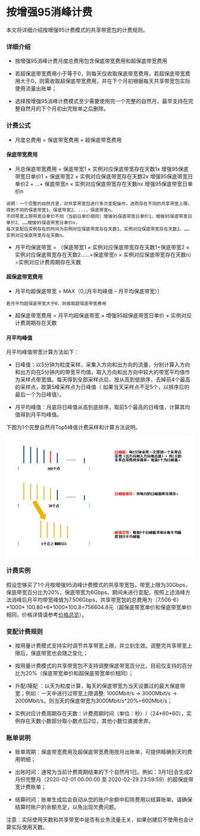 # 按增强95消峰计费
本文将详细介绍按增强95计费模式的共享带宽包的计费规则。



### 详细介绍

- 按增强95消峰计费月度总费用包含保底带宽费用和超保底带宽费用

- 若超保底带宽费用小于等于0，则每天仅收取保底带宽费用，若超保底带宽费用大于0，则需收取超保底带宽费用，并在下个月初根据每天共享带宽包实际使用流量出账单；

- 选择按增强95消峰计费模式至少需要使用完一个完整的自然月，最早支持在完整自然月的下个月初出完账单之后删除。

### 计费公式

- 月度总费用 = 保底带宽费用 + 超保底带宽费用


#### 保底带宽费用

- 月总保底带宽费用 = 保底带宽1 × 实例对应保底带宽存在天数1x 增强95保底带宽日单价1 + 保底带宽2 × 实例对应保底带宽存在天数2x 增强95保底带宽日单价2 + ...+ 保底带宽n × 实例对应保底带宽存在天数nx 增强95保底带宽日单价n

```
说明：一个完整的自然月里，对共享带宽包进行多次变配操作，进而存在不同的共享带宽上限，得到不同的保底带宽1、保底带宽2、...、保底带宽n，
不同带宽上限带宽日单价不同（当前日单价相同）增强95保底带宽日单价1、增强95保底带宽日单价2、……增强95保底带宽日单价n，
每次变配后实例存在的时间为实例对应保底带宽存在天数1、实例对应保底带宽存在天数2、……实例对应保底带宽存在天数n。

```

- 月平均保底带宽 = （保底带宽1 × 实例对应保底带宽存在天数1+保底带宽2 × 实例对应保底带宽存在天数2……+保底带宽n × 实例对应保底带宽存在天数n）÷实例对应计费周期存在天数


#### 超保底带宽费用

- 月平均超保底带宽 = MAX（0,(月平均峰值 – 月平均保底带宽））

```
若月平均超保底带宽大于0，则收取超保底带宽费用
```

- 超保底带宽费用 = 月平均超保底带宽 × 增强95超保底带宽日单价 × 实例对应计费周期存在天数



#### 月平均峰值

月平均峰值带宽计算方法如下：

- 日峰值：以5分钟为粒度采样，采集入方向和出方向的流量，分别计算入方向和出方向在5分钟内的带宽平均值，取入方向和出方向中较大的带宽平均值作为采样点带宽值。每天得到全部采样点后，按从高到低排序，去掉前4个最高的采样点，取第5峰采样点为日峰值（ 如果当天采样点不足5个，以排序后的最后一个为日峰值）。

- 月平均峰值：月底将日峰值从高到底排序，取前5个最高的日峰值，计算其均值得到月平均峰值。

下图为1个完整自然月Top5峰值计费采样和计算方法说明。


 ![dd](../../../../../image/Networking/Shared-Bandwidth-Package/Enhanced-95.png)


### 计费实例

假设您够买了1个月按增强95消峰计费模式的共享带宽包，带宽上限为30Gbps，保底带宽百分比为20%，保底带宽为6Gbps，期间未进行变配，按照上述消峰方法消峰后月平均带宽峰值为7.506Gbps，共享带宽包的总费用为（7.506-6）\*1000* 100.80+6\*1000\*100.8=756604.8元（超保底带宽单价和保底带宽单价相同，价格详情请参考[价格总览](../Price-Overview.md)）。

### 变配计费规则

- 按用量计费模式支持实时调节共享带宽上限，并立刻生效。调整完共享带宽上限后，保底带宽也会随之变化；

- 按用量计费模式的共享带宽包不支持调整保底带宽百分比，目前仅支持的百分比为20%（保底带宽单价和超保底带宽单价相同）；

- 升配/降配 ：以天为粒度计算，每天的保底带宽为当天设置过的最大保底带宽；例如：一天中进行过带宽上限调整: 1000Mbit/s -> 3000Mbit/s -> 2000Mbit/s，则当天的保底带宽为3000Mbit/s\*20%=600Mbit/s；

- 实例对应计费周期存在天数：计费周期时间（单位：秒）/（24\*60\*60），实例存在天数小数部分取小数点后2位，其他小数位直接舍弃。



### 账单说明

- 账单周期：保底带宽费用及超保底带宽费用按月出账单，可提供精确到天的费用明细；

- 出账时间：通常为当前计费周期结束的下个自然月1日。例如：3月1日会生成2月份完整月（2020-02-01 00:00:00 至 2020-02-29 23:59:59）的超保底带宽计费账单；

- 结算时间：账单生成后会自动从您的账户余额中扣除费用以结算账单。请确保结算时账户的余额充足，以免出现欠费问题。



注意：实际使用天数和共享带宽中是否有业务流量无关，如果创建后不使用也会计算实际使用天数。
